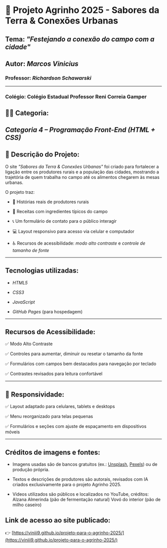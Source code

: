 # 🌱 Projeto Agrinho 2025 - Sabores da Terra & Conexões Urbanas

  

## Tema: *"Festejando a conexão do campo com a cidade"*
  ##  Autor: *Marcos Vinicius*

 ###  Professor: *Richardson Schawarski* 
---
###  Colégio: Colégio Estadual Professor Reni Correia Gamper
  

## 👨‍💻 Categoria:

*Categoria 4 – Programação Front-End (HTML + CSS)*
---
## 📝 Descrição do Projeto:

  

O site *"Sabores da Terra & Conexões Urbanas"* foi criado para fortalecer a ligação entre os produtores rurais e a população das cidades, mostrando a trajetória de quem trabalha no campo até os alimentos chegarem às mesas urbanas.

  

O projeto traz:

  

- 🌾 Histórias reais de produtores rurais

- 🍞 Receitas com ingredientes típicos do campo

- 📞 Um formulário de contato para o público interagir

- 💻 Layout responsivo para acesso via celular e computador

- ♿ Recursos de acessibilidade: *modo alto contraste* e *controle de tamanho de fonte*

---
##  Tecnologias utilizadas:

  

-  *HTML5*

-  *CSS3*

-  *JavaScript*

-  *GitHub Pages* (para hospedagem)

---
##  Recursos de Acessibilidade:

  

✅ Modo Alto Contraste

✅ Controles para aumentar, diminuir ou resetar o tamanho da fonte

✅ Formulários com campos bem destacados para navegação por teclado

✅ Contrastes revisados para leitura confortável

---
## 📱 Responsividade:

  

✅ Layout adaptado para celulares, tablets e desktops

✅ Menu reorganizado para telas pequenas

✅ Formulários e seções com ajuste de espaçamento em dispositivos móveis

---
##  Créditos de imagens e fontes:

- Imagens usadas são de bancos gratuitos (ex.: [Unsplash](https://unsplash.com), [Pexels](https://www.pexels.com)) ou de produção própria.

- Textos e descrições de produtores são autorais, revisados com IA criados exclusivamente para o projeto Agrinho 2025.

- Videos utilizados são públicos e localizados no YouTube, créditos: Alzana Almerinda (pão de fermentação natural) Vovó do interior (pão de milho caseiro)

##  Link de acesso ao site publicado:

👉 [https://viniii9.github.io/projeto-para-o-agrinho-2025/](https://viniii9.github.io/projeto-para-o-agrinho-2025/)

